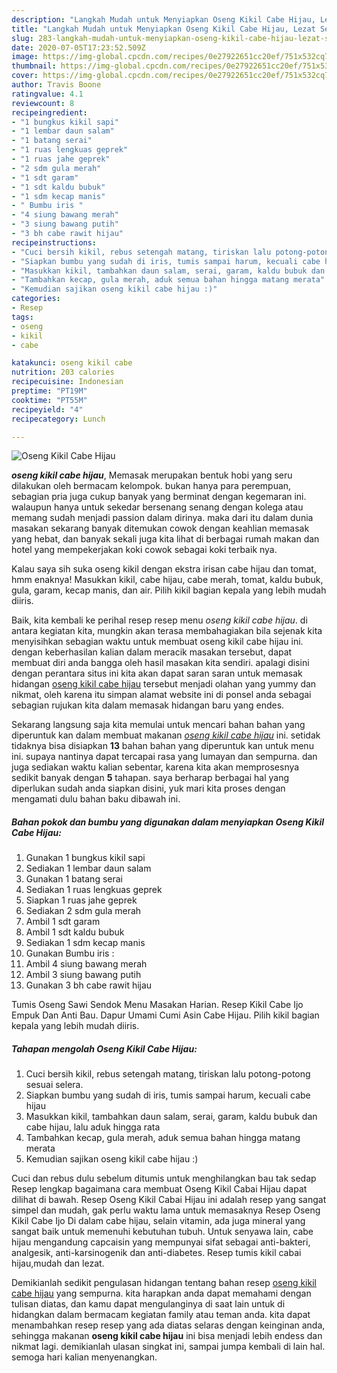 ```yaml
---
description: "Langkah Mudah untuk Menyiapkan Oseng Kikil Cabe Hijau, Lezat Sekali"
title: "Langkah Mudah untuk Menyiapkan Oseng Kikil Cabe Hijau, Lezat Sekali"
slug: 283-langkah-mudah-untuk-menyiapkan-oseng-kikil-cabe-hijau-lezat-sekali
date: 2020-07-05T17:23:52.509Z
image: https://img-global.cpcdn.com/recipes/0e27922651cc20ef/751x532cq70/oseng-kikil-cabe-hijau-foto-resep-utama.jpg
thumbnail: https://img-global.cpcdn.com/recipes/0e27922651cc20ef/751x532cq70/oseng-kikil-cabe-hijau-foto-resep-utama.jpg
cover: https://img-global.cpcdn.com/recipes/0e27922651cc20ef/751x532cq70/oseng-kikil-cabe-hijau-foto-resep-utama.jpg
author: Travis Boone
ratingvalue: 4.1
reviewcount: 8
recipeingredient:
- "1 bungkus kikil sapi"
- "1 lembar daun salam"
- "1 batang serai"
- "1 ruas lengkuas geprek"
- "1 ruas jahe geprek"
- "2 sdm gula merah"
- "1 sdt garam"
- "1 sdt kaldu bubuk"
- "1 sdm kecap manis"
- " Bumbu iris "
- "4 siung bawang merah"
- "3 siung bawang putih"
- "3 bh cabe rawit hijau"
recipeinstructions:
- "Cuci bersih kikil, rebus setengah matang, tiriskan lalu potong-potong sesuai selera."
- "Siapkan bumbu yang sudah di iris, tumis sampai harum, kecuali cabe hijau"
- "Masukkan kikil, tambahkan daun salam, serai, garam, kaldu bubuk dan cabe hijau, lalu aduk hingga rata"
- "Tambahkan kecap, gula merah, aduk semua bahan hingga matang merata"
- "Kemudian sajikan oseng kikil cabe hijau :)"
categories:
- Resep
tags:
- oseng
- kikil
- cabe

katakunci: oseng kikil cabe 
nutrition: 203 calories
recipecuisine: Indonesian
preptime: "PT19M"
cooktime: "PT55M"
recipeyield: "4"
recipecategory: Lunch

---
```



![Oseng Kikil Cabe Hijau](https://img-global.cpcdn.com/recipes/0e27922651cc20ef/751x532cq70/oseng-kikil-cabe-hijau-foto-resep-utama.jpg)

<b><i>oseng kikil cabe hijau</i></b>, Memasak merupakan bentuk hobi yang seru dilakukan oleh bermacam kelompok. bukan hanya para perempuan, sebagian pria juga cukup banyak yang berminat dengan kegemaran ini. walaupun hanya untuk sekedar bersenang senang dengan kolega atau memang sudah menjadi passion dalam dirinya. maka dari itu dalam dunia masakan sekarang banyak ditemukan cowok dengan keahlian memasak yang hebat, dan banyak sekali juga kita lihat di berbagai rumah makan dan hotel yang mempekerjakan koki cowok sebagai koki terbaik nya.

Kalau saya sih suka oseng kikil dengan ekstra irisan cabe hijau dan tomat, hmm enaknya! Masukkan kikil, cabe hijau, cabe merah, tomat, kaldu bubuk, gula, garam, kecap manis, dan air. Pilih kikil bagian kepala yang lebih mudah diiris.

Baik, kita kembali ke perihal resep resep menu <i>oseng kikil cabe hijau</i>. di antara kegiatan kita, mungkin akan terasa membahagiakan bila sejenak kita menyisihkan sebagian waktu untuk membuat oseng kikil cabe hijau ini. dengan keberhasilan kalian dalam meracik masakan tersebut, dapat membuat diri anda bangga oleh hasil masakan kita sendiri. apalagi disini dengan perantara situs ini kita akan dapat saran saran untuk memasak hidangan <u>oseng kikil cabe hijau</u> tersebut menjadi olahan yang yummy dan nikmat, oleh karena itu simpan alamat website ini di ponsel anda sebagai sebagian rujukan kita dalam memasak hidangan baru yang endes.


Sekarang langsung saja kita memulai untuk mencari bahan bahan yang diperuntuk kan dalam membuat makanan <u><i>oseng kikil cabe hijau</i></u> ini. setidak tidaknya bisa disiapkan <b>13</b> bahan bahan yang diperuntuk kan untuk menu ini. supaya nantinya dapat tercapai rasa yang lumayan dan sempurna. dan juga sediakan waktu kalian sebentar, karena kita akan memprosesnya sedikit banyak dengan <b>5</b> tahapan. saya berharap berbagai hal yang diperlukan sudah anda siapkan disini, yuk mari kita proses dengan mengamati dulu bahan baku dibawah ini.

<!--inarticleads1-->

##### Bahan pokok dan bumbu yang digunakan dalam menyiapkan Oseng Kikil Cabe Hijau:

1. Gunakan 1 bungkus kikil sapi
1. Sediakan 1 lembar daun salam
1. Gunakan 1 batang serai
1. Sediakan 1 ruas lengkuas geprek
1. Siapkan 1 ruas jahe geprek
1. Sediakan 2 sdm gula merah
1. Ambil 1 sdt garam
1. Ambil 1 sdt kaldu bubuk
1. Sediakan 1 sdm kecap manis
1. Gunakan  Bumbu iris :
1. Ambil 4 siung bawang merah
1. Ambil 3 siung bawang putih
1. Gunakan 3 bh cabe rawit hijau


Tumis Oseng Sawi Sendok Menu Masakan Harian. Resep Kikil Cabe Ijo Empuk Dan Anti Bau. Dapur Umami Cumi Asin Cabe Hijau. Pilih kikil bagian kepala yang lebih mudah diiris. 

<!--inarticleads2-->

##### Tahapan mengolah Oseng Kikil Cabe Hijau:

1. Cuci bersih kikil, rebus setengah matang, tiriskan lalu potong-potong sesuai selera.
1. Siapkan bumbu yang sudah di iris, tumis sampai harum, kecuali cabe hijau
1. Masukkan kikil, tambahkan daun salam, serai, garam, kaldu bubuk dan cabe hijau, lalu aduk hingga rata
1. Tambahkan kecap, gula merah, aduk semua bahan hingga matang merata
1. Kemudian sajikan oseng kikil cabe hijau :)


Cuci dan rebus dulu sebelum ditumis untuk menghilangkan bau tak sedap Resep lengkap bagaimana cara membuat Oseng Kikil Cabai Hijau dapat dilihat di bawah. Resep Oseng Kikil Cabai Hijau ini adalah resep yang sangat simpel dan mudah, gak perlu waktu lama untuk memasaknya Resep Oseng Kikil Cabe Ijo Di dalam cabe hijau, selain vitamin, ada juga mineral yang sangat baik untuk memenuhi kebutuhan tubuh. Untuk senyawa lain, cabe hijau mengandung capcaisin yang mempunyai sifat sebagai anti-bakteri, analgesik, anti-karsinogenik dan anti-diabetes. Resep tumis kikil cabai hijau,mudah dan lezat. 

Demikianlah sedikit pengulasan hidangan tentang bahan resep <u>oseng kikil cabe hijau</u> yang sempurna. kita harapkan anda dapat memahami dengan tulisan diatas, dan kamu dapat mengulanginya di saat lain untuk di hidangkan dalam bermacam kegiatan family atau teman anda. kita dapat menambahkan resep resep yang ada diatas selaras dengan keinginan anda, sehingga makanan <b>oseng kikil cabe hijau</b> ini bisa menjadi lebih endess dan nikmat lagi. demikianlah ulasan singkat ini, sampai jumpa kembali di lain hal. semoga hari kalian menyenangkan.

